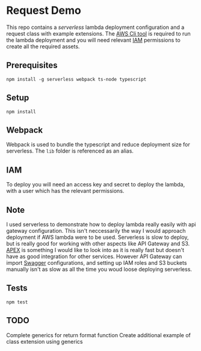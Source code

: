 # Request Demo

This repo contains a _serverless_ lambda deployment configuration and a request class with example extensions. The [AWS Cli tool](https://aws.amazon.com/cli/) is required to run the lambda deployment and you will need relevant [IAM](https://aws.amazon.com/iam/) permissions to create all the required assets.

## Prerequisites

```
npm install -g serverless webpack ts-node typescript
```

## Setup

```
npm install
```

## Webpack

Webpack is used to bundle the typescript and reduce deployment size for serverless. The `lib` folder is referenced as an alias.

## IAM

To deploy you will need an access key and secret to deploy the lambda, with a user which has the relevant permissions.

## Note

I used serverless to demonstrate how to deploy lambda really easily with api gateway configuration. This isn't neccessarily the way I would approach deployment if AWS lambda were to be used. Serverless is slow to deploy, but is really good for working with other aspects like API Gateway and S3. [APEX](https://github.com/apex/apex) is something I would like to look into as it is really fast but doesn't have as good integration for other services. However API Gateway can import [Swagger](http://swagger.io/) configurations, and setting up IAM roles and S3 buckets manually isn't as slow as all the time you woud loose deploying serverless.

## Tests

```
npm test
```

## TODO

Complete generics for return format function
Create additional example of class extension using generics